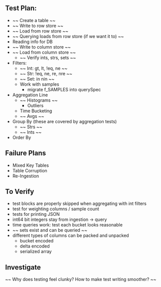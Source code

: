 Test Plan:
----------

  * ~~ Create a table ~~
  * ~~ Write to row store ~~
  * ~~ Load from row store ~~
  * ~~ Querying loads from row store (if we want it to) ~~
  * Reading info for DB
  * ~~ Write to column store ~~
  * ~~ Load from column store ~~
    * ~~ Verify ints, strs, sets ~~
  * Filters:
    * ~~ Int: gt, lt, !eq, ne ~~
    * ~~ Str: !eq, ne, re, nre ~~
    * ~~ Set: in nin ~~
    * Work with samples
      * migrate f_SAMPLES into querySpec
  * Aggregation Line
    * ~~ Histograms ~~
      * Outliers
    * Time Bucketing
    * ~~ Avgs ~~
  * Group By (these are covered by aggregation tests)
    * ~~ Strs ~~
    * ~~ Ints ~~
  * Order By

Failure Plans
-------------

  * Mixed Key Tables
  * Table Corruption
  * Re-Ingestion
    
    
To Verify
---------

  * test blocks are properly skipped when aggregating with int filters
  * test for weighting columns / sample count
  * tests for printing JSON
  * int64 bit integers stay from ingestion -> query
  * time queries work: test each bucket looks reasonable
  * ~~ sets exist and can be queried ~~
  * different types of columns can be packed and unpacked
    * bucket encoded
    * delta encoded
    * serialized array


Investigate
-----------

~~ Why does testing feel clunky? How to make test writing smoother? ~~
